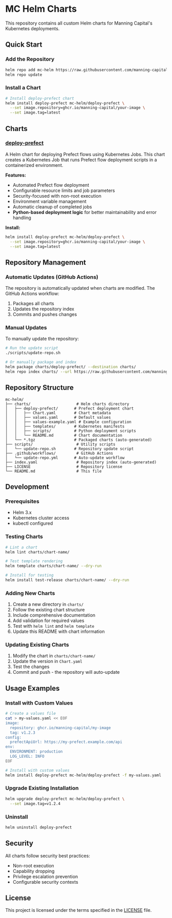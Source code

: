 # MC Helm Charts

This repository contains all custom Helm charts for Manning Capital's Kubernetes deployments.

## Quick Start

### Add the Repository

```bash
helm repo add mc-helm https://raw.githubusercontent.com/manning-capital/mc-helm/main/
helm repo update
```

### Install a Chart

```bash
# Install deploy-prefect chart
helm install deploy-prefect mc-helm/deploy-prefect \
  --set image.repository=ghcr.io/manning-capital/your-image \
  --set image.tag=latest
```

## Charts

### [deploy-prefect](./charts/deploy-prefect/)

A Helm chart for deploying Prefect flows using Kubernetes Jobs. This chart creates a Kubernetes Job that runs Prefect flow deployment scripts in a containerized environment.

**Features:**
- Automated Prefect flow deployment
- Configurable resource limits and job parameters
- Security-focused with non-root execution
- Environment variable management
- Automatic cleanup of completed jobs
- **Python-based deployment logic** for better maintainability and error handling

**Install:**
```bash
helm install deploy-prefect mc-helm/deploy-prefect \
  --set image.repository=ghcr.io/manning-capital/your-image \
  --set image.tag=latest
```

## Repository Management

### Automatic Updates (GitHub Actions)

The repository is automatically updated when charts are modified. The GitHub Actions workflow:
1. Packages all charts
2. Updates the repository index
3. Commits and pushes changes

### Manual Updates

To manually update the repository:

```bash
# Run the update script
./scripts/update-repo.sh

# Or manually package and index
helm package charts/deploy-prefect/ --destination charts/
helm repo index charts/ --url https://raw.githubusercontent.com/manning-capital/mc-helm/main/
```

## Repository Structure

```
mc-helm/
├── charts/                    # Helm charts directory
│   ├── deploy-prefect/       # Prefect deployment chart
│   │   ├── Chart.yaml        # Chart metadata
│   │   ├── values.yaml       # Default values
│   │   ├── values-example.yaml # Example configuration
│   │   ├── templates/        # Kubernetes manifests
│   │   ├── scripts/          # Python deployment scripts
│   │   └── README.md         # Chart documentation
│   └── *.tgz                 # Packaged charts (auto-generated)
├── scripts/                   # Utility scripts
│   └── update-repo.sh        # Repository update script
├── .github/workflows/         # GitHub Actions
│   └── update-repo.yml       # Auto-update workflow
├── index.yaml                 # Repository index (auto-generated)
├── LICENSE                    # Repository license
└── README.md                  # This file
```

## Development

### Prerequisites

- Helm 3.x
- Kubernetes cluster access
- kubectl configured

### Testing Charts

```bash
# Lint a chart
helm lint charts/chart-name/

# Test template rendering
helm template charts/chart-name/ --dry-run

# Install for testing
helm install test-release charts/chart-name/ --dry-run
```

### Adding New Charts

1. Create a new directory in `charts/`
2. Follow the existing chart structure
3. Include comprehensive documentation
4. Add validation for required values
5. Test with `helm lint` and `helm template`
6. Update this README with chart information

### Updating Existing Charts

1. Modify the chart in `charts/chart-name/`
2. Update the version in `Chart.yaml`
3. Test the changes
4. Commit and push - the repository will auto-update

## Usage Examples

### Install with Custom Values

```bash
# Create a values file
cat > my-values.yaml << EOF
image:
  repository: ghcr.io/manning-capital/my-image
  tag: v1.2.3
config:
  prefectApiUrl: https://my-prefect.example.com/api
env:
  ENVIRONMENT: production
  LOG_LEVEL: INFO
EOF

# Install with custom values
helm install deploy-prefect mc-helm/deploy-prefect -f my-values.yaml
```

### Upgrade Existing Installation

```bash
helm upgrade deploy-prefect mc-helm/deploy-prefect \
  --set image.tag=v1.2.4
```

### Uninstall

```bash
helm uninstall deploy-prefect
```

## Security

All charts follow security best practices:
- Non-root execution
- Capability dropping
- Privilege escalation prevention
- Configurable security contexts

## License

This project is licensed under the terms specified in the [LICENSE](LICENSE) file.
